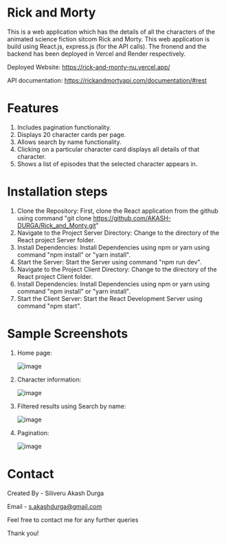 # Rick and Morty

This is a web application which has the details of all the characters of the animated science fiction sitcom Rick and Morty. This web application is build using React.js, express.js (for the API calls). The fronend and the backend has been deployed in Vercel and Render respectively.

Deployed Website: https://rick-and-monty-nu.vercel.app/ 

API documentation: https://rickandmortyapi.com/documentation/#rest

# Features
1) Includes pagination functionality.
2) Displays 20 character cards per page.
3) Allows search by name functionality.
4) Clicking on a particular character card displays all details of that character.
5) Shows a list of episodes that the selected character appears in.
   
# Installation steps
1) Clone the Repository: First, clone the React application from the github using command "git clone https://github.com/AKASH-DURGA/Rick_and_Monty.git"
2) Navigate to the Project Server Directory: Change to the directory of the React project Server folder.
3) Install Dependencies: Install Dependencies using npm or yarn using command "npm install" or  "yarn install".
4) Start the Server: Start the Server using command "npm run dev".
5) Navigate to the Project Client Directory: Change to the directory of the React project Client folder.
6) Install Dependencies: Install Dependencies using npm or yarn using command "npm install" or  "yarn install".
7) Start the Client Server: Start the React Development Server using command "npm start".


# Sample Screenshots

1) Home page:
   
   ![image](https://github.com/AKASH-DURGA/Rick_and_Monty/assets/92878802/9904e924-03bc-4036-9490-068005865d4a)

2) Character information:

   ![image](https://github.com/AKASH-DURGA/Rick_and_Monty/assets/92878802/f54b568e-45f7-4c3b-99cc-eb821f4f6f68)

3) Filtered results using Search by name:

   ![image](https://github.com/AKASH-DURGA/Rick_and_Monty/assets/92878802/b301748e-ec1d-4589-9cf0-84d213600f7a)

4) Pagination:

   ![image](https://github.com/AKASH-DURGA/Rick_and_Monty/assets/92878802/bfd3e410-ddb1-4e4e-9c7b-ab5c5536aafc)

# Contact

Created By - Siliveru Akash Durga

Email - s.akashdurga@gmail.com

Feel free to contact me for any further queries

Thank you!







   

